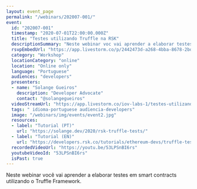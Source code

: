 ```yaml
---
layout: event_page
permalink: "/webinars/202007-001/"
event:
  id: "202007-001"
  timestamp: "2020-07-01T22:00:00.000Z"
  title: "Testes utilizando Truffle na RSK"
  descriptionSummary: "Neste webinar voc vai aprender a elaborar testes em smart contracts utilizando o Truffle Framework."
  rsvpEmbedUrl: "https://app.livestorm.co/p/2442473d-a268-4bba-8678-2bd6903f8894/form"
  category: "Workshop"
  locationCategory: "online"
  location: "Online only"
  language: "Portuguese"
  audiences: "developers"
  presenters:
  - name: "Solange Gueiros"
    description: "Developer Advocate"
    contact: "@solangegueiros"
  videoStreamUrl: "https://app.livestorm.co/iov-labs-1/testes-utilizando-truffle-na-rsk"
  tags: " idioma-portuguese audiencia-developers"
  image: "/webinars/img/events/event2.jpg"
  resources:
  - label: "Tutorial (PT)"
    url: "https://solange.dev/2020/rsk-truffle-tests/"
  - label: "Tutorial (EN)"
    url: "https://developers.rsk.co/tutorials/ethereum-devs/truffle-test/"
  recordedVideoUrl: "https://youtu.be/53LPSnBI6rs"
  youtubeVideoId: "53LPSnBI6rs"
  isPast: true
---
```



Neste webinar você vai aprender a elaborar testes em smart contracts utilizando o Truffle Framework.

